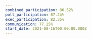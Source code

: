 ```yaml
---
combined_participation: 86.52%
poll_participation: 87.24%
exec_participation: 82.35%
communication: 77.25%
start_date: 2021-08-16T00:00:00.000Z
---
```

